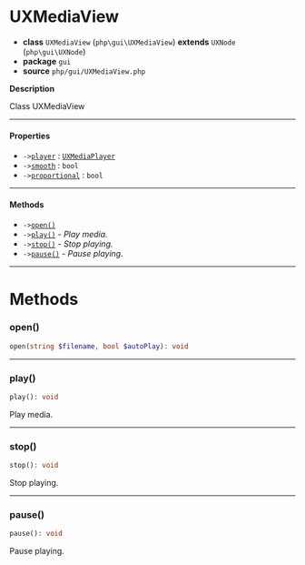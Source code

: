 # UXMediaView

- **class** `UXMediaView` (`php\gui\UXMediaView`) **extends** `UXNode` (`php\gui\UXNode`)
- **package** `gui`
- **source** `php/gui/UXMediaView.php`

**Description**

Class UXMediaView

---

#### Properties

- `->`[`player`](#prop-player) : [`UXMediaPlayer`](https://github.com/jphp-compiler/jphp/blob/master/exts/jphp-gui-ext/api-docs/classes/php/gui/UXMediaPlayer.md)
- `->`[`smooth`](#prop-smooth) : `bool`
- `->`[`proportional`](#prop-proportional) : `bool`

---

#### Methods

- `->`[`open()`](#method-open)
- `->`[`play()`](#method-play) - _Play media._
- `->`[`stop()`](#method-stop) - _Stop playing._
- `->`[`pause()`](#method-pause) - _Pause playing._

---
# Methods

<a name="method-open"></a>

### open()
```php
open(string $filename, bool $autoPlay): void
```

---

<a name="method-play"></a>

### play()
```php
play(): void
```
Play media.

---

<a name="method-stop"></a>

### stop()
```php
stop(): void
```
Stop playing.

---

<a name="method-pause"></a>

### pause()
```php
pause(): void
```
Pause playing.